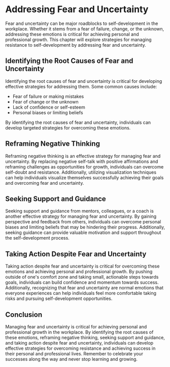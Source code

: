 Addressing Fear and Uncertainty
===================================================================================

Fear and uncertainty can be major roadblocks to self-development in the workplace. Whether it stems from a fear of failure, change, or the unknown, addressing these emotions is critical for achieving personal and professional growth. This chapter will explore strategies for managing resistance to self-development by addressing fear and uncertainty.

Identifying the Root Causes of Fear and Uncertainty
---------------------------------------------------

Identifying the root causes of fear and uncertainty is critical for developing effective strategies for addressing them. Some common causes include:

* Fear of failure or making mistakes
* Fear of change or the unknown
* Lack of confidence or self-esteem
* Personal biases or limiting beliefs

By identifying the root causes of fear and uncertainty, individuals can develop targeted strategies for overcoming these emotions.

Reframing Negative Thinking
---------------------------

Reframing negative thinking is an effective strategy for managing fear and uncertainty. By replacing negative self-talk with positive affirmations and reframing challenges as opportunities for growth, individuals can overcome self-doubt and resistance. Additionally, utilizing visualization techniques can help individuals visualize themselves successfully achieving their goals and overcoming fear and uncertainty.

Seeking Support and Guidance
----------------------------

Seeking support and guidance from mentors, colleagues, or a coach is another effective strategy for managing fear and uncertainty. By gaining perspective and feedback from others, individuals can overcome personal biases and limiting beliefs that may be hindering their progress. Additionally, seeking guidance can provide valuable motivation and support throughout the self-development process.

Taking Action Despite Fear and Uncertainty
------------------------------------------

Taking action despite fear and uncertainty is critical for overcoming these emotions and achieving personal and professional growth. By pushing outside of one's comfort zone and taking small, actionable steps towards goals, individuals can build confidence and momentum towards success. Additionally, recognizing that fear and uncertainty are normal emotions that everyone experiences can help individuals feel more comfortable taking risks and pursuing self-development opportunities.

Conclusion
----------

Managing fear and uncertainty is critical for achieving personal and professional growth in the workplace. By identifying the root causes of these emotions, reframing negative thinking, seeking support and guidance, and taking action despite fear and uncertainty, individuals can develop effective strategies for overcoming resistance and achieving success in their personal and professional lives. Remember to celebrate your successes along the way and never stop learning and growing.
